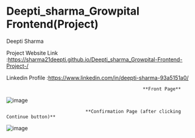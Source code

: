 # Deepti_sharma_Growpital Frontend(Project)

Deepti Sharma

Project Website Link :https://sharma21deepti.github.io/Deepti_sharma_Growpital-Frontend-Project-/



Linkedin Profile :https://www.linkedin.com/in/deepti-sharma-93a5151a0/


                                                      **Front Page**
                                                      
![image](https://user-images.githubusercontent.com/91265103/192564694-f2b6a13a-bfc2-4ea8-a603-d5a03ad33a41.png)


                                 **Confirmation Page (after clicking Continue button)**
                                 
![image](https://user-images.githubusercontent.com/91265103/192564424-06c3f4f6-55e1-48dc-814f-a8298c013389.png)
